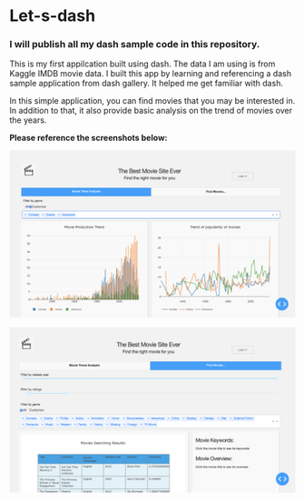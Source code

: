 # Let-s-dash
### I will publish all my dash sample code in this repository.


This is my first appilcation built using dash. The data I am using is from Kaggle IMDB movie data. I built this app by learning and referencing a dash sample application from dash gallery. It helped me get familiar with dash.

In this simple application, you can find movies that you may be interested in. In addition to that, it also provide basic analysis on the trend of movies over the years.



**Please reference the screenshots below:**

![screenshot1](https://github.com/Callieeee/Let-s-dash/blob/master/my-movie-app/Dash%20Practice/assets/Screen%20Shot%201.png)


![screenshot1](https://github.com/Callieeee/Let-s-dash/blob/master/my-movie-app/Dash%20Practice/assets/Screen%20Shot%202.png)

